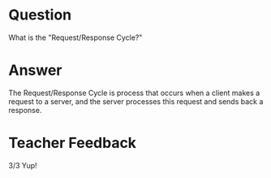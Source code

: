 # Question

What is the "Request/Response Cycle?"

# Answer
The Request/Response Cycle is process that occurs when a client makes a request to a server, and the server processes this request and sends back a response. 
# Teacher Feedback
3/3
Yup!